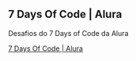 ## 7 Days Of Code | Alura 

Desafios do 7 Days of Code da Alura


 [7 Days Of Code | Alura](https://7daysofcode.io/)
